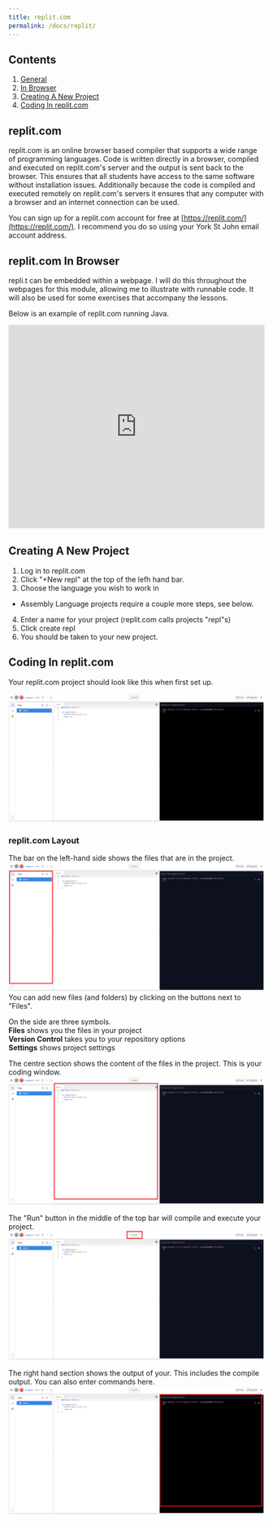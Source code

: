 ```yaml
---
title: replit.com
permalink: /docs/replit/
---
```


## Contents

1. [General](#general)  
2. [In Browser](#inbrowser)
3. [Creating A New Project](#newproj)
4. [Coding In replit.com](#replitcoding)

## <a name="general"></a>replit.com

replit.com is an online browser based compiler that supports a wide range of programming languages. Code is written directly in a browser, compiled and executed on replit.com's server and the output is sent back to the browser. This ensures that all students have access to the same software without installation issues. Additionally because the code is compiled and executed remotely on replit.com's servers it ensures that any computer with a browser and an internet connection can be used.  

You can sign up for a replit.com account for free at [https://replit.com/](https://replit.com/). I recommend you do so using your York St John email account address.  

## <a name="inbrowser"></a>replit.com In Browser  
 repli.t can be embedded within a webpage. I will do this throughout the webpages for this module, allowing me to illustrate with runnable code. It will also be used for some exercises that accompany the lessons.  

Below is an example of replit.com running Java.  
 <iframe height="400px" width="100%" src="https://replit.com/@andyguest/JavaHelloWorld?lite=true" scrolling="no" frameborder="no" allowtransparency="true" allowfullscreen="true" sandbox="allow-forms allow-pointer-lock allow-popups allow-same-origin allow-scripts allow-modals"></iframe>  


## <a name="newproj"></a>Creating A New Project

1. Log in to replit.com  
2. Click "+New repl" at the top of the lefh hand bar.  
3. Choose the language you wish to work in  
  * Assembly Language projects require a couple more steps, see below.
4. Enter a name for your project (replit.com calls projects "repl"s)  
5. Click create repl
6. You should be taken to your new project.

## <a name="replitcoding"></a>Coding In replit.com

Your replit.com project should look like this when first set up.  

![alt text](/assets/img/replit.png "replit.com screen layout")

### replit.com Layout

The bar on the left-hand side shows the files that are in the project.  
![alt text](/assets/img/replit-files.png "replit.com files list")
You can add new files (and folders) by clicking on the buttons next to "Files".   

On the side are three symbols.  
<i class="fa fa-file-o" aria-hidden="true"></i> **Files** shows you the files in your project  
<i class="fa fa-code-fork" aria-hidden="true"></i> **Version Control** takes you to your repository options  
<i class="fa fa-cog" aria-hidden="true"></i> **Settings** shows project settings    

The centre section shows the content of the files in the project. This is your coding window.  
![alt text](/assets/img/replit-code.png "replit.com code window")  

The "Run" button in the middle of the top bar will compile and execute your project.  
![alt text](/assets/img/replit-run.png "replit.com run button")  

The right hand section shows the output of your. This includes the compile output. You can also enter commands here.  
![alt text](/assets/img/replit-output.png "replit.com output window")  





